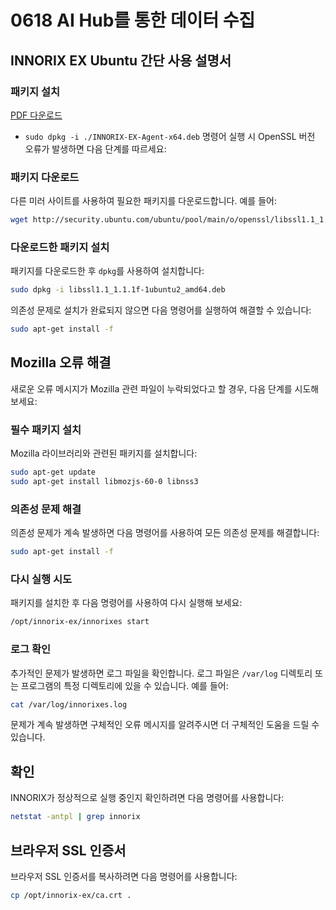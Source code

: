 
# 0618 AI Hub를 통한 데이터 수집
## INNORIX EX Ubuntu 간단 사용 설명서

### 패키지 설치
[PDF 다운로드](https://www.aihub.or.kr/web-nas/aihub21/files/public/이노릭스%20다운로드/INNORIX-EX-Ubuntu%EC%9A%A9_%EA%B0%84%EB%8B%A8%20%EC%82%AC%EC%9A%A9%20%EC%84%A4%EB%AA%85%EC%84%9C_%EC%9B%B9%EA%B3%B5%EA%B0%9C%EC%9A%A9.pdf)

- `sudo dpkg -i ./INNORIX-EX-Agent-x64.deb` 명령어 실행 시 OpenSSL 버전 오류가 발생하면 다음 단계를 따르세요:

### 패키지 다운로드

다른 미러 사이트를 사용하여 필요한 패키지를 다운로드합니다. 예를 들어:

```bash
wget http://security.ubuntu.com/ubuntu/pool/main/o/openssl/libssl1.1_1.1.1f-1ubuntu2_amd64.deb
```

### 다운로드한 패키지 설치

패키지를 다운로드한 후 `dpkg`를 사용하여 설치합니다:

```bash
sudo dpkg -i libssl1.1_1.1.1f-1ubuntu2_amd64.deb
```

의존성 문제로 설치가 완료되지 않으면 다음 명령어를 실행하여 해결할 수 있습니다:

```bash
sudo apt-get install -f
```

## Mozilla 오류 해결

새로운 오류 메시지가 Mozilla 관련 파일이 누락되었다고 할 경우, 다음 단계를 시도해 보세요:

### 필수 패키지 설치

Mozilla 라이브러리와 관련된 패키지를 설치합니다:

```bash
sudo apt-get update
sudo apt-get install libmozjs-60-0 libnss3
```

### 의존성 문제 해결

의존성 문제가 계속 발생하면 다음 명령어를 사용하여 모든 의존성 문제를 해결합니다:

```bash
sudo apt-get install -f
```

### 다시 실행 시도

패키지를 설치한 후 다음 명령어를 사용하여 다시 실행해 보세요:

```bash
/opt/innorix-ex/innorixes start
```

### 로그 확인

추가적인 문제가 발생하면 로그 파일을 확인합니다. 로그 파일은 `/var/log` 디렉토리 또는 프로그램의 특정 디렉토리에 있을 수 있습니다. 예를 들어:

```bash
cat /var/log/innorixes.log
```

문제가 계속 발생하면 구체적인 오류 메시지를 알려주시면 더 구체적인 도움을 드릴 수 있습니다.

## 확인

INNORIX가 정상적으로 실행 중인지 확인하려면 다음 명령어를 사용합니다:

```bash
netstat -antpl | grep innorix
```

## 브라우저 SSL 인증서

브라우저 SSL 인증서를 복사하려면 다음 명령어를 사용합니다:

```bash
cp /opt/innorix-ex/ca.crt .
```
